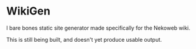 # WikiGen

I bare bones static site generator made specifically for the Nekoweb wiki.


This is still being built, and doesn't yet produce usable output.

